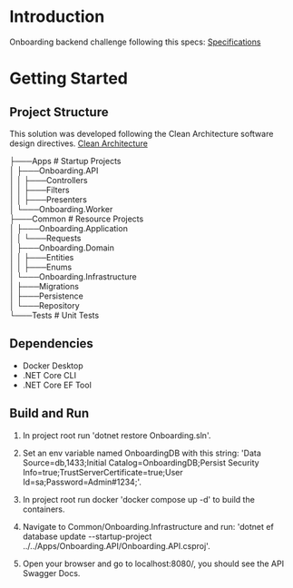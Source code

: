 # Introduction

Onboarding backend challenge following this specs:
[Specifications](https://github.com/architecture-it/onboarding-test)

# Getting Started

## Project Structure

This solution was developed following the Clean Architecture software design directives.
[Clean Architecture](https://architecture-it.github.io/docs/CleanArchitecture/)

├───Apps # Startup Projects  
│ ├───Onboarding.API  
│ │ ├───Controllers  
│ │ ├───Filters  
│ │ ├───Presenters  
│ └───Onboarding.Worker  
├───Common # Resource Projects  
│ ├───Onboarding.Application  
│ │ └───Requests  
│ ├───Onboarding.Domain  
│ │ ├───Entities  
│ │ ├───Enums  
│ └───Onboarding.Infrastructure  
│ ├───Migrations  
│ ├───Persistence  
│ └───Repository  
└───Tests # Unit Tests

## Dependencies

- Docker Desktop
- .NET Core CLI
- .NET Core EF Tool

## Build and Run

1. In project root run 'dotnet restore Onboarding.sln'.

2. Set an env variable named OnboardingDB with this string:
   'Data Source=db,1433;Initial Catalog=OnboardingDB;Persist Security Info=true;TrustServerCertificate=true;User Id=sa;Password=Admin#1234;'.

3. In project root run docker 'docker compose up -d' to build the containers.

4. Navigate to Common/Onboarding.Infrastructure and run:
   'dotnet ef database update --startup-project ../../Apps/Onboarding.API/Onboarding.API.csproj'.

5. Open your browser and go to localhost:8080/, you should see the API Swagger Docs.
